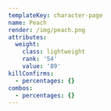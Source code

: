 ```yaml
---
templateKey: character-page
name: Peach
render: /img/peach.png
attributes:
  weight:
    class: lightweight
    rank: '54'
    value: '89'
killConfirms:
  - percentages: {}
combos:
  - percentages: {}
---
```


